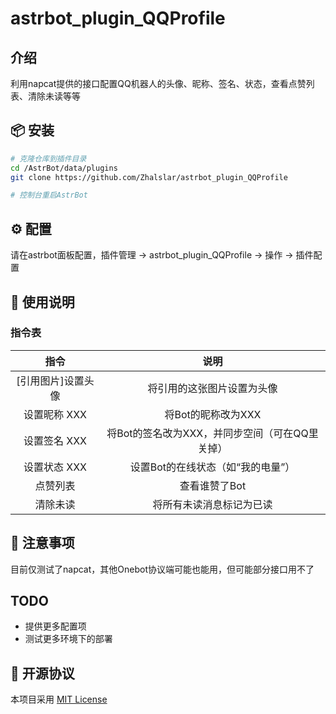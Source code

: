 # astrbot_plugin_QQProfile

## 介绍

利用napcat提供的接口配置QQ机器人的头像、昵称、签名、状态，查看点赞列表、清除未读等等

## 📦 安装

```bash
# 克隆仓库到插件目录
cd /AstrBot/data/plugins
git clone https://github.com/Zhalslar/astrbot_plugin_QQProfile

# 控制台重启AstrBot
```


## ⚙️ 配置
 
请在astrbot面板配置，插件管理 -> astrbot_plugin_QQProfile -> 操作 -> 插件配置


## 🐔 使用说明
### 指令表
|     指令     |             说明              |
|:----------:|:---------------------------:|
| [引用图片]设置头像 |        将引用的这张图片设置为头像        |
|  设置昵称 XXX  |        将Bot的昵称改为XXX         |
|  设置签名 XXX  | 将Bot的签名改为XXX，并同步空间（可在QQ里关掉） |
|  设置状态 XXX  |     设置Bot的在线状态（如“我的电量”）     |
|    点赞列表    |          查看谁赞了Bot           |
|    清除未读    |        将所有未读消息标记为已读         |

## 📌 注意事项
目前仅测试了napcat，其他Onebot协议端可能也能用，但可能部分接口用不了


## TODO
- 提供更多配置项
- 测试更多环境下的部署

## 📜 开源协议
本项目采用 [MIT License](LICENSE)


